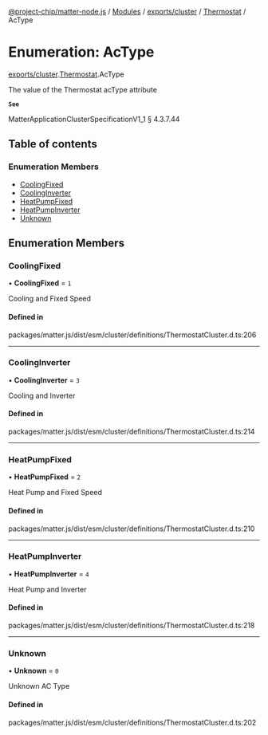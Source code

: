 [@project-chip/matter-node.js](../README.md) / [Modules](../modules.md) / [exports/cluster](../modules/exports_cluster.md) / [Thermostat](../modules/exports_cluster.Thermostat.md) / AcType

# Enumeration: AcType

[exports/cluster](../modules/exports_cluster.md).[Thermostat](../modules/exports_cluster.Thermostat.md).AcType

The value of the Thermostat acType attribute

**`See`**

MatterApplicationClusterSpecificationV1_1 § 4.3.7.44

## Table of contents

### Enumeration Members

- [CoolingFixed](exports_cluster.Thermostat.AcType.md#coolingfixed)
- [CoolingInverter](exports_cluster.Thermostat.AcType.md#coolinginverter)
- [HeatPumpFixed](exports_cluster.Thermostat.AcType.md#heatpumpfixed)
- [HeatPumpInverter](exports_cluster.Thermostat.AcType.md#heatpumpinverter)
- [Unknown](exports_cluster.Thermostat.AcType.md#unknown)

## Enumeration Members

### CoolingFixed

• **CoolingFixed** = ``1``

Cooling and Fixed Speed

#### Defined in

packages/matter.js/dist/esm/cluster/definitions/ThermostatCluster.d.ts:206

___

### CoolingInverter

• **CoolingInverter** = ``3``

Cooling and Inverter

#### Defined in

packages/matter.js/dist/esm/cluster/definitions/ThermostatCluster.d.ts:214

___

### HeatPumpFixed

• **HeatPumpFixed** = ``2``

Heat Pump and Fixed Speed

#### Defined in

packages/matter.js/dist/esm/cluster/definitions/ThermostatCluster.d.ts:210

___

### HeatPumpInverter

• **HeatPumpInverter** = ``4``

Heat Pump and Inverter

#### Defined in

packages/matter.js/dist/esm/cluster/definitions/ThermostatCluster.d.ts:218

___

### Unknown

• **Unknown** = ``0``

Unknown AC Type

#### Defined in

packages/matter.js/dist/esm/cluster/definitions/ThermostatCluster.d.ts:202
